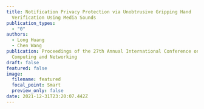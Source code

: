 ```yaml
---
title: Notification Privacy Protection via Unobtrusive Gripping Hand
  Verification Using Media Sounds
publication_types:
  - "0"
authors:
  - Long Huang
  - Chen Wang
publication: Proceedings of the 27th Annual International Conference on Mobile
  Computing and Networking
draft: false
featured: false
image:
  filename: featured
  focal_point: Smart
  preview_only: false
date: 2021-12-31T23:20:07.442Z
---
```

